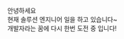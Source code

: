 <div align="left">
 <a>안녕하세요</a><br>
 <a>현재 솔루션 엔지니어 일을 하고 있습니다~</a><br>
 <a>개발자라는 꿈에 다시 한번 도전 중 입니다!</a>
</div>
<!--
**h0203t/h0203t** is a ✨ _special_ ✨ repository because its `README.md` (this file) appears on your GitHub profile.

Here are some ideas to get you started:

- 🔭 I’m currently working on ...
- 🌱 I’m currently learning ...
- 👯 I’m looking to collaborate on ...
- 🤔 I’m looking for help with ...
- 💬 Ask me about ...
- 📫 How to reach me: ...
- 😄 Pronouns: ...
- ⚡ Fun fact: ...
-->
